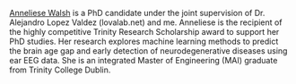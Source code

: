 [Anneliese Walsh](https://www.linkedin.com/in/anneliese-walsh-43329b19b/) is a PhD candidate under the joint supervision of Dr. Alejandro Lopez Valdez (lovalab.net) and me. Anneliese is the recipient of the highly competitive Trinity Research Scholarship award to support her PhD studies. Her research explores machine learning methods to predict the brain age gap and early detection of neurodegenerative diseases using ear EEG data. She is an integrated Master of Engineering (MAI) graduate from Trinity College Dublin.
